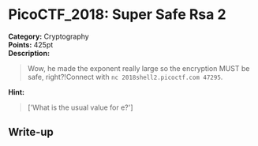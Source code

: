 <!-- This markdown file is writeup template. -->

# PicoCTF_2018:  Super Safe Rsa 2

**Category:** Cryptography  
**Points:** 425pt  
**Description:**

> Wow, he made the exponent really large so the encryption MUST be safe, right?!Connect with `nc 2018shell2.picoctf.com 47295`.

**Hint:**

> ['What is the usual value for e?']

## Write-up